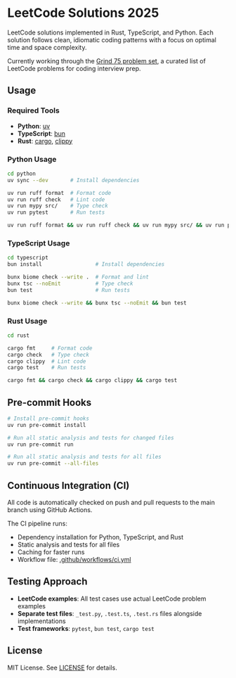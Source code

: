 # LeetCode Solutions 2025

LeetCode solutions implemented in Rust, TypeScript, and Python. Each solution
follows clean, idiomatic coding patterns with a focus on optimal time and space
complexity.

Currently working through the
[Grind 75 problem set](https://www.techinterviewhandbook.org/grind75/), a
curated list of LeetCode problems for coding interview prep.

## Usage

### Required Tools

- **Python**: [uv](https://docs.astral.sh/uv/getting-started/installation/)
- **TypeScript**: [bun](https://bun.sh/docs/installation)
- **Rust**: [cargo](https://www.rust-lang.org/tools/install),
  [clippy](https://github.com/rust-lang/rust-clippy)

### Python Usage

```bash
cd python
uv sync --dev       # Install dependencies

uv run ruff format  # Format code
uv run ruff check   # Lint code
uv run mypy src/    # Type check
uv run pytest       # Run tests

uv run ruff format && uv run ruff check && uv run mypy src/ && uv run pytest
```

### TypeScript Usage

```bash
cd typescript
bun install                 # Install dependencies

bunx biome check --write .  # Format and lint
bunx tsc --noEmit           # Type check
bun test                    # Run tests

bunx biome check --write && bunx tsc --noEmit && bun test
```

### Rust Usage

```bash
cd rust

cargo fmt     # Format code
cargo check   # Type check
cargo clippy  # Lint code
cargo test    # Run tests

cargo fmt && cargo check && cargo clippy && cargo test
```

## Pre-commit Hooks

```bash
# Install pre-commit hooks
uv run pre-commit install

# Run all static analysis and tests for changed files
uv run pre-commit run

# Run all static analysis and tests for all files
uv run pre-commit --all-files
```

## Continuous Integration (CI)

All code is automatically checked on push and pull requests to the main branch
using GitHub Actions.

The CI pipeline runs:

- Dependency installation for Python, TypeScript, and Rust
- Static analysis and tests for all files
- Caching for faster runs
- Workflow file:
  [.github/workflows/ci.yml](https://github.com/tlent/leetcode-2025/blob/main/.github/workflows/ci.yml)

## Testing Approach

- **LeetCode examples**: All test cases use actual LeetCode problem examples
- **Separate test files**: `_test.py`, `.test.ts`, `.test.rs` files alongside
  implementations
- **Test frameworks**: `pytest`, `bun test`, `cargo test`

## License

MIT License. See
[LICENSE](https://github.com/tlent/leetcode-2025/blob/main/LICENSE) for details.
